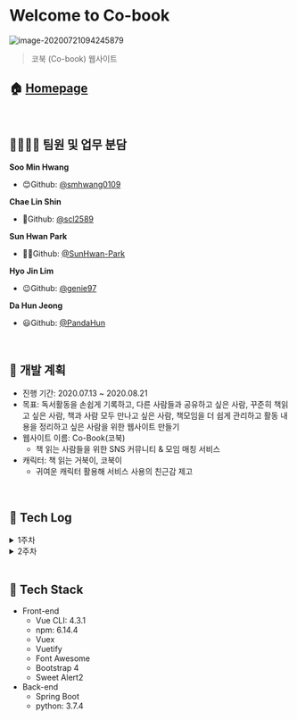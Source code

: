 # Welcome to Co-book

![image-20200721094245879](images/README/image-20200721094245879.png)

> 코북 (Co-book) 웹사이트 

## 🏠 [Homepage]()

<br>

## 👨‍👨‍👧‍👦 팀원 및 업무 분담

**Soo Min Hwang**

- 😊Github: [@smhwang0109](https://github.com/smhwang0109)

**Chae Lin Shin**

- 🍒Github: [@scl2589](https://github.com/scl2589)

**Sun Hwan Park**

- 🧙‍♂️Github: [@SunHwan-Park](https://github.com/SunHwan-Park)

**Hyo Jin Lim**

- 😉Github: [@genie97](https://github.com/genie97)

**Da Hun Jeong**

- 😃Github: [@PandaHun](https://github.com/PandaHun)

<br>

## 📆 개발 계획

- 진행 기간: 2020.07.13 ~ 2020.08.21
- 목표: 독서활동을 손쉽게 기록하고, 다른 사람들과 공유하고 싶은 사람, 꾸준히 책읽고 싶은 사람, 책과 사람 모두 만나고 싶은 사람, 책모임을 더 쉽게 관리하고 활동 내용을 정리하고 싶은 사람을 위한 웹사이트 만들기
- 웹사이트 이름: Co-Book(코북)
  - 책 읽는 사람들을 위한 SNS 커뮤니티 & 모임 매칭 서비스
- 캐릭터: 책 읽는 거북이, 코북이
  - 귀여운 캐릭터 활용해 서비스 사용의 친근감 제고

<br>

## 📒 Tech Log

<details>
    <summary>1주차</summary>
    <ul>
        <a href="./document/Dev_log/20200710_회의록.md"><li>7/10 - 기획 (모씨 및 어라운드/ 페르소나 설정)</li></a>
    <a href="./document/Dev_log/20200713_회의록.md"><li>7/13 - 기획 (아이돌 - 스토리라인/ 아이돌 왕국)</li></a>
    <a href="./document/Dev_log/20200714_회의록.md"><li>7/14 - 기획 (아이돌- 아이디어 스크럼/ 저작권 관련 & 책모임)</li></a>
    <a href="./document/Dev_log/20200715_회의록.md"><li>7/15 - 개인과제 진행</li></a>
    <a href="./document/Dev_log/20200716_회의록.md"><li>7/16 - 기획(책모임-아이디어 회의/ 프로젝트 방향성/ 와이어프레임)</li></a>
    <a href="./document/Dev_log/20200717_회의록.md"><li>7/17 - 기획 (서비스 이름), Convention 정하기</li></a>
    </ul>
</details>

<details>
    <summary>2주차</summary>
    <ul>
        <li><a href="../document/Dev_log/20200720_회의록.md">7/20 - 기획 (발표 준비) + ERD + 개발 환경 세팅</a></li>
        <li><a href="../document/Dev_log/20200721_회의록.md">7/21 - ERD + OAuth/Book API 관련 discussion</a></li>
    </ul>
</details>

<br>

## 🔧 Tech Stack

- Front-end
  - Vue CLI: 4.3.1
  - npm: 6.14.4
  - Vuex
  - Vuetify
  - Font Awesome
  - Bootstrap 4
  - Sweet Alert2
- Back-end
  - Spring Boot
  - python: 3.7.4
